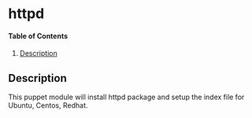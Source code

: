 # httpd

#### Table of Contents

1. [Description](#description)

## Description

This puppet module will install httpd package and setup the index file for Ubuntu, Centos, Redhat.
